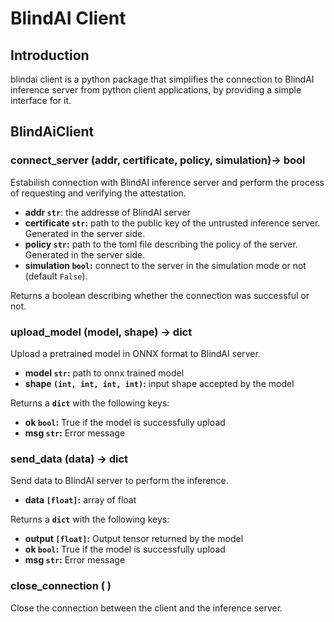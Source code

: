 # BlindAI Client
## Introduction
blindai client is a python package that simplifies the connection to BlindAI inference server from python client applications, by providing a simple interface for it. 

## BlindAiClient
### connect_server (addr, certificate, policy, simulation)-> bool
Estabilish connection with BlindAI inference server and perform the process of requesting and verifying the attestation.

- **addr ```str```**: the addresse of BlindAI server
- **certificate ``str``:** path to the public key of the untrusted inference server. Generated in the server side. 
- **policy ``str``:** path to the toml file describing the policy of the server. Generated in the server side.
- **simulation ``bool``:** connect to the server in the simulation mode or not (default `False`). 

Returns a boolean describing whether the connection was successful or not.

### upload_model (model, shape) -> dict
Upload a pretrained model in ONNX format to BlindAI server.

- **model ``str``:** path to onnx trained model
- **shape ``(int, int, int, int)``:** input shape accepted by the model

Returns a **``dict``** with the following keys:
- **ok  ``bool``:** True if the model is successfully upload
- **msg ``str``:** Error message

### send_data (data) -> dict
Send data to  BlindAI server to perform the inference.

- **data ``[float]``:** array of float 

Returns a **``dict``** with the following keys:

- **output ``[float]``:** Output tensor returned by the model 
- **ok  ``bool``:** True if the model is successfully upload
- **msg ``str``:** Error message 


### close_connection ( )
Close the connection between the client and the inference server. 